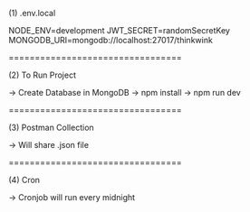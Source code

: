 (1) .env.local

NODE_ENV=development
JWT_SECRET=randomSecretKey
MONGODB_URI=mongodb://localhost:27017/thinkwink

=================================

(2) To Run Project 

-> Create Database in MongoDB
-> npm install
-> npm run dev

=================================

(3) Postman Collection

-> Will share .json file 

=================================

(4) Cron

-> Cronjob will run every midnight

